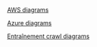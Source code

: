 
[AWS diagrams](AWS.drawio.html)

[Azure diagrams](Azure.drawio.html)

[Entraînement crawl diagrams](Entrainement-Crawl.drawio.html)
